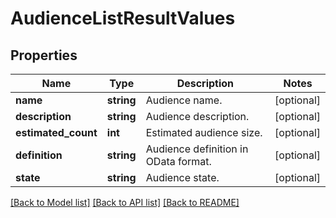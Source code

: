 # AudienceListResultValues

## Properties
Name | Type | Description | Notes
------------ | ------------- | ------------- | -------------
**name** | **string** | Audience name. | [optional] 
**description** | **string** | Audience description. | [optional] 
**estimated_count** | **int** | Estimated audience size. | [optional] 
**definition** | **string** | Audience definition in OData format. | [optional] 
**state** | **string** | Audience state. | [optional] 

[[Back to Model list]](../README.md#documentation-for-models) [[Back to API list]](../README.md#documentation-for-api-endpoints) [[Back to README]](../README.md)



